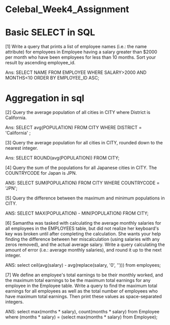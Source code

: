 # Celebal_Week4_Assignment
# Basic SELECT in SQL
[1] Write a query that prints a list of employee names (i.e.: the name attribute) for employees in Employee having a salary greater than $2000 per month who have been employees for less than 10 months. Sort your result by ascending employee_id.

Ans:
SELECT NAME FROM EMPLOYEE
WHERE SALARY>2000 AND MONTHS<10 ORDER BY EMPLOYEE_ID ASC;

# Aggregation in sql
[2] Query the average population of all cities in CITY where District is California.

Ans:
SELECT avg(POPULATION) FROM CITY
WHERE  DISTRICT = 'California' ;
 
[3] Query the average population for all cities in CITY, rounded down to the nearest integer.

Ans:
SELECT ROUND(avg(POPULATION)) 
FROM CITY;

[4] Query the sum of the populations for all Japanese cities in CITY. The COUNTRYCODE for Japan is JPN.

ANS:
SELECT SUM(POPULATION) FROM CITY
WHERE COUNTRYCODE = 'JPN';

[5] Query the difference between the maximum and minimum populations in CITY.

ANS:
SELECT MAX(POPULATION) - MIN(POPULATION) FROM CITY;

[6] Samantha was tasked with calculating the average monthly salaries for all employees in the EMPLOYEES table, but did not realize her keyboard's  key was broken until after completing the calculation. She wants your help finding the difference between her miscalculation (using salaries with any zeros removed), and the actual average salary.
Write a query calculating the amount of error (i.e.:  average monthly salaries), and round it up to the next integer.

ANS:
select ceil(avg(salary) - avg(replace(salary, '0', ''))) from employees;

[7] We define an employee's total earnings to be their monthly  worked, and the maximum total earnings to be the maximum total earnings for any employee in the Employee table. Write a query to find the maximum total earnings for all employees as well as the total number of employees who have maximum total earnings. Then print these values as  space-separated integers.

ANS:
select max(months * salary), count(months * salary) 
from Employee where (months * salary) 
= (select max(months * salary) from Employee);
